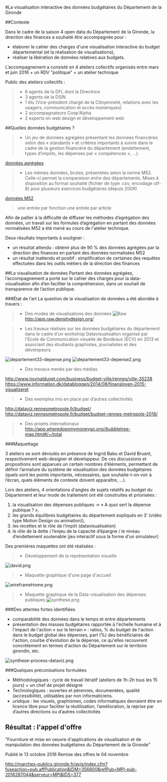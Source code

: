 #La visualisation interactive des données budgétaires du Département de la Gironde

##Contexte

Dans le cadre de la saison 4 open data du Département de la Gironde, la direction des finances a souhaité être accompagnée pour :
- élaborer le cahier des charges d'une visualisation interactive du budget départemental (et la réalisation de visualisations),
- réaliser la libération de données relatives aux budgets.

L’accompagnement a consisté en 4 ateliers collectifs organisés entre mars et juin 2016 + un RDV "politique" + un atelier technique

Public des ateliers collectifs : 
> - 6 agents de la DFI, dont la Directrice
> - 3 agents de la DSIN
> - 1 élu (Vice-président chargé de la Citoyenneté, relations avec les usagers, communication et accès numériques)
> - 2 accompagnateurs Coop'Alpha
> - 2 experts en web design et développement web 

##Quelles données budgétaires ?

> - Un jeu de données agrégées présentant les données financières selon des « standards » et critères importants à suivre dans le cadre de la gestion financière du département (endettement, types d’impôts, les dépenses par « compétences », …). 

[données agrégées](https://github.com/infolab-cd33/datalunch/blob/master/img/dataviz_finances/projet%20dataviz%20pr%20Alfresco%20V1%20%20SPPB%20-1.ods)

> - Les mêmes données, brutes, présentées selon la norme M52. Celle-ci permet la comparaison entre des départements. Mises à disposition au format souhaité (fichier de type .csv, encodage utf-8) pour plusieurs exercices budgétaires (depuis 2009)

[données M52](https://github.com/infolab-cd33/datalunch/blob/master/img/dataviz_finances/CreditsRealisesFonctionCA2009-2013.ods)

> une entrée par fonction 
> une entrée par article

Afin de pallier à la difficulté de diffuser les méthodes d’agrégation des données, un travail sur les formules d’agrégation en partant des données normalisées M52 a été mené au cours de l'atelier technique.

Deux résultats importants à souligner :

- un résultat attendu : obtenir plus de 90 % des données agrégées par la direction des finances en partant des données normalisées M52
- un résultat inattendu et positif : simplification de certaines des requêtes effectuées dans les outils métiers de la direction des finances

##La visualisation de données
Partant des données agrégées, l’accompagnement a porté sur le cahier des charges pour la data-visualisation afin d’en faciliter la compréhension, dans un souhait de transparence de l’action publique.

###État de l’art
La question de la visualisation de données a été abordée à travers :

> - Des modes de visualisations des données
![Raw](https://raw.githubusercontent.com/infolab-cd33/datalunch/master/img/dataviz_finances/raw_1.png) 
http://app.raw.densitydesign.org/

> - Les travaux réalisés sur les données budgétaires du département dans le cadre d'un workshop Datavisualisation organisé par l'Ecole de Communication visuelle de Bordeaux (ECV) en 2013 et associant des étudiants graphistes, journalistes et des dévelopeurs.

![departement33-depense.png](https://raw.githubusercontent.com/infolab-cd33/datalunch/master/img/dataviz_finances/departement33-depense.png)
![departement33-depense2.png](https://raw.githubusercontent.com/infolab-cd33/datalunch/master/img/dataviz_finances/departement33-depense2.png)

> - Des travaux menés par des médias

http://www.journaldunet.com/business/budget-ville/rennes/ville-35238
https://www.information.dk/databloggen/2014/08/finansloven-2015-visualiseret 

> - Des exemples mis en place par d’autres collectivités

http://dataviz.rennesmetropole.fr/budget/
http://dataviz.rennesmetropole.fr/budget/budget-rennes-metropole-2016/

> - Des projets internationaux
http://app.wheredoesmymoneygo.org//bubbletree-map.html#/~/total


###Maquettage

3 ateliers se sont déroulés en présence de Ingrid Babu et David Bruant, respectivement web-designer et développeur.
De ces discussions et propositions sont apparues un certain nombres d’éléments, permettant de définir l’armature du système de visualisation des données budgétaires (quels sont les points importants, nécessaires, que souhaite-t-on voir à l’écran, quels éléments de contexte doivent apparaître, …).

Lors des ateliers, 4 orientations d'angles de sujets relatifs au budget du Département et leur mode de traitement ont été construites et priorisées  :

1. la visualisation des dépenses publiques → « A quoi sert la dépense publique ? »,
2. les grands équilibres budgétaires du département expliqués en 3’ (vidéo type Motion Design ou animation)),
3. les recettes et le rôle de l’impôt (datavisualisation)
4. le rôle de la dette / l’enjeu de la capacité d’épargne / le niveau d’endettement soutenable (jeu interactif sous la forme d'un simulateur)

Des premières maquettes ont été réalisées :

> - Développement de la représentation visuelle

![david.png](https://raw.githubusercontent.com/infolab-cd33/datalunch/master/img/dataviz_finances/david.png)

> - Maquette graphique d'une page d'accueil

![wireframeHome.png](https://raw.githubusercontent.com/infolab-cd33/datalunch/master/img/dataviz_finances/wireframeHome.png)

> - Maquette graphique de la Data-visualisation des dépenses publiques
![synthese.png](https://raw.githubusercontent.com/infolab-cd33/datalunch/master/img/dataviz_finances/synthese.png)

###Des attentes fortes identifiées
 
- comparabilité des données dans le temps et entre départements
- présentation des masses budgétaires rapportée à l'échelle humaine et à l'impact de l'action « sur le terrain » : 
ratios, % du budget de l'action dans le budget global des dépenses, part (%) des bénéficiaires de l'action, courbe d'évolution de la dépense, ce qu'elles recouvrent concrètement en termes d'action du Département sur le territoire girondin, etc.

![synthese-process-dataviz.png](https://raw.githubusercontent.com/infolab-cd33/datalunch/master/img/dataviz_finances/synthese-process-dataviz.png)

###Quelques préconisations formulées

- Méthodologiques : cycle de travail itératif (ateliers de 1h-2h tous les 15 jours) + un chef de projet désigné
- Technologiques : ouvertes et pérennes, documentées, qualité (accessibilité), utilisables par non informaticiens.
- uridique : les visuels, graphismes, codes informatiques devraient être en licence libre pour faciliter la réutilisation, l’amélioration, la reprise par d’autres directions ou d’autres collectivités


## Résultat : l'appel d'offre

"Fourniture et mise en oeuvre d'applications de visualisation et de manipulation des données budgétaires du Département de la Gironde" 

Publié le 13 octobre 2016
Remise des offres le 04 novembre

http://marches-publics.gironde.fr/avis/index.cfm?fuseaction=pub.affPublication&IDM=356800&refPub=MPI-pub-2016287044&serveur=MPI&IDS=377






